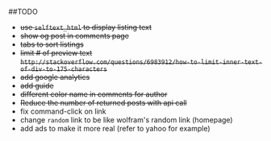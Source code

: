 ##TODO
- ~~use `selftext_html` to display listing text~~
- ~~show og post in comments page~~
- ~~tabs to sort listings~~
- ~~limit # of preview text `http://stackoverflow.com/questions/6983912/how-to-limit-inner-text-of-div-to-175-characters`~~
- ~~add google analytics~~
- ~~add guide~~
- ~~different color name in comments for author~~
- ~~Reduce the number of returned posts with api call~~
- fix command-click on link
- change `random` link to be like wolfram's random link (homepage)
- add ads to make it more real (refer to yahoo for example)
